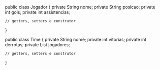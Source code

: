 public class Jogador {
    private String nome;
    private String posicao;
    private int gols;
    private int assistencias;
    
    // getters, setters e construtor
}

public class Time {
    private String nome;
    private int vitorias;
    private int derrotas;
    private List<Jogador> jogadores;
    
    // getters, setters e construtor
}

